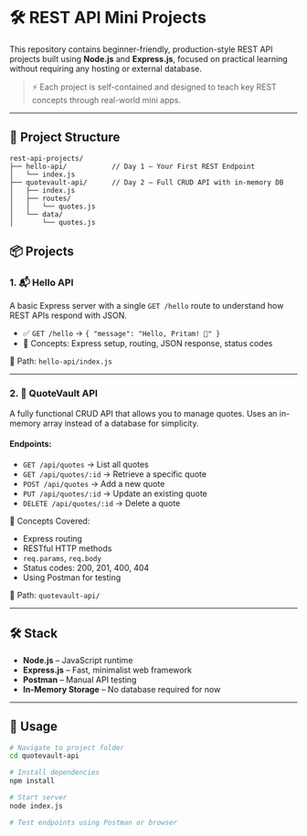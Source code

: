 # 🛠️ REST API Mini Projects

This repository contains beginner-friendly, production-style REST API projects built using **Node.js** and **Express.js**, focused on practical learning without requiring any hosting or external database.

> ⚡ Each project is self-contained and designed to teach key REST concepts through real-world mini apps.

---

## 📁 Project Structure

```
rest-api-projects/
├── hello-api/           // Day 1 – Your First REST Endpoint
│   └── index.js
├── quotevault-api/      // Day 2 – Full CRUD API with in-memory DB
│   ├── index.js
│   ├── routes/
│   │   └── quotes.js
│   └── data/
│       └── quotes.js
```

## 📦 Projects

### 1. 📬 Hello API

A basic Express server with a single `GET /hello` route to understand how REST APIs respond with JSON.

- ✅ `GET /hello` → `{ "message": "Hello, Pritam! 👋" }`
- 🎯 Concepts: Express setup, routing, JSON response, status codes

🔗 Path: `hello-api/index.js`

---

### 2. 🧠 QuoteVault API

A fully functional CRUD API that allows you to manage quotes. Uses an in-memory array instead of a database for simplicity.

#### Endpoints:

- `GET /api/quotes` → List all quotes
- `GET /api/quotes/:id` → Retrieve a specific quote
- `POST /api/quotes` → Add a new quote
- `PUT /api/quotes/:id` → Update an existing quote
- `DELETE /api/quotes/:id` → Delete a quote

🎯 Concepts Covered:

- Express routing
- RESTful HTTP methods
- `req.params`, `req.body`
- Status codes: 200, 201, 400, 404
- Using Postman for testing

🔗 Path: `quotevault-api/`

---

## 🛠️ Stack

- **Node.js** – JavaScript runtime
- **Express.js** – Fast, minimalist web framework
- **Postman** – Manual API testing
- **In-Memory Storage** – No database required for now

---

## 📌 Usage

```bash
# Navigate to project folder
cd quotevault-api

# Install dependencies
npm install

# Start server
node index.js

# Test endpoints using Postman or browser
```
